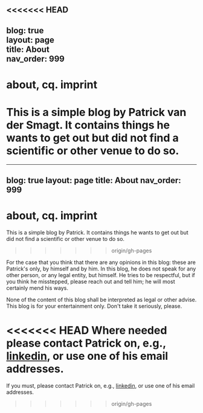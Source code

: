 <<<<<<< HEAD
---  
blog: true  
layout: page  
title: About  
nav_order: 999  
---  
  
# about, cq. imprint  
  
This is a simple blog by Patrick van der Smagt.  It contains things he wants to get out but did not find a scientific or other venue to do so.  
=======
---
blog: true
layout: page
title: About
nav_order: 999
---
  
# about, cq. imprint  
  
This is a simple blog by Patrick.  It contains things he wants to get out but did not find a scientific or other venue to do so.  
>>>>>>> origin/gh-pages
  
For the case that you think that there are any opinions in this blog: these are Patrick's only, by himself and by him.  In this blog, he does not speak for any other person, or any legal entity, but himself.  He tries to be respectful, but if you think he misstepped, please reach out and tell him; he will most certainly mend his ways.  
  
None of the content of this blog shall be interpreted as legal or other advise. This blog is for your entertainment only.  Don't take it seriously, please.  
  
<<<<<<< HEAD
Where needed please contact Patrick on, e.g., [linkedin](https://linkedin.com/in/smagt/), or use one of his email addresses.  
=======
If you must, please contact Patrick on, e.g., [linkedin](https://linkedin.com/in/smagt/), or use one of his email addresses.  
>>>>>>> origin/gh-pages
